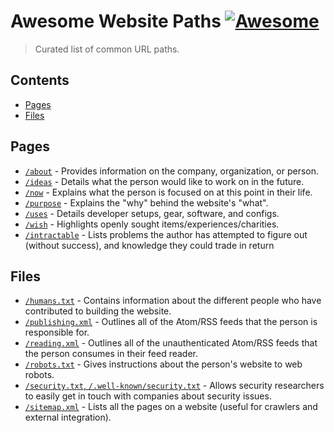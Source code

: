 # Awesome Website Paths [![Awesome](https://awesome.re/badge.svg)](https://awesome.re)

> Curated list of common URL paths.

## Contents

- [Pages](#pages)
- [Files](#files)

## Pages

- [`/about`](https://aboutideasnow.com) - Provides information on the company, organization, or person.
- [`/ideas`](https://aboutideasnow.com) - Details what the person would like to work on in the future.
- [`/now`](https://nownownow.com) - Explains what the person is focused on at this point in their life.
- [`/purpose`](https://slashpurpose.org) - Explains the "why" behind the website's "what".
- [`/uses`](https://uses.tech) - Details developer setups, gear, software, and configs.
- [`/wish`](https://taylor.town/wish-manifesto) - Highlights openly sought items/experiences/charities.
- [`/intractable`](https://www.autodidacts.io/intractable) - Lists problems the author has attempted to figure out (without success), and knowledge they could trade in return
 
## Files

- [`/humans.txt`](https://humanstxt.org) - Contains information about the different people who have contributed to building the website.
- [`/publishing.xml`](https://slashreading.org) - Outlines all of the Atom/RSS feeds that the person is responsible for.
- [`/reading.xml`](https://slashreading.org) - Outlines all of the unauthenticated Atom/RSS feeds that the person consumes in their feed reader.
- [`/robots.txt`](https://www.robotstxt.org) - Gives instructions about the person's website to web robots.
- [`/security.txt`, `/.well-known/security.txt`](https://securitytxt.org) - Allows security researchers to easily get in touch with companies about security issues.
- [`/sitemap.xml`](https://sitemaps.org) - Lists all the pages on a website (useful for crawlers and external integration).
